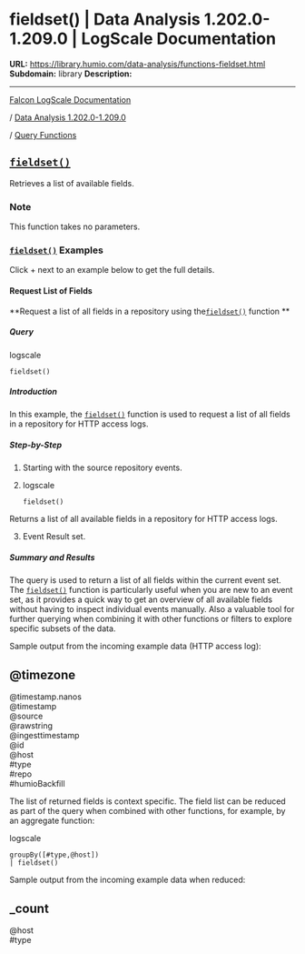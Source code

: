 # fieldset() | Data Analysis 1.202.0-1.209.0 | LogScale Documentation

**URL:** https://library.humio.com/data-analysis/functions-fieldset.html
**Subdomain:** library
**Description:** 

---

[Falcon LogScale Documentation](https://library.humio.com)

/ [Data Analysis 1.202.0-1.209.0](data-analysis-docs.html)

/ [Query Functions](functions.html)

## [`fieldset()`](functions-fieldset.html "fieldset\(\)")

Retrieves a list of available fields. 

### Note

This function takes no parameters. 

### [`fieldset()`](functions-fieldset.html "fieldset\(\)") Examples

Click + next to an example below to get the full details.

#### Request List of Fields

**Request a list of all fields in a repository using the[`fieldset()`](functions-fieldset.html "fieldset\(\)") function **

##### Query

logscale
    
    
    fieldset()

##### Introduction

In this example, the [`fieldset()`](functions-fieldset.html "fieldset\(\)") function is used to request a list of all fields in a repository for HTTP access logs. 

##### Step-by-Step

  1. Starting with the source repository events.

  2. logscale
         
         fieldset()

Returns a list of all available fields in a repository for HTTP access logs. 

  3. Event Result set.




##### Summary and Results

The query is used to return a list of all fields within the current event set. The [`fieldset()`](functions-fieldset.html "fieldset\(\)") function is particularly useful when you are new to an event set, as it provides a quick way to get an overview of all available fields without having to inspect individual events manually. Also a valuable tool for further querying when combining it with other functions or filters to explore specific subsets of the data. 

Sample output from the incoming example data (HTTP access log): 

@timezone  
---  
@timestamp.nanos  
@timestamp  
@source  
@rawstring  
@ingesttimestamp  
@id  
@host  
#type  
#repo  
#humioBackfill  
  
The list of returned fields is context specific. The field list can be reduced as part of the query when combined with other functions, for example, by an aggregate function: 

logscale
    
    
    groupBy([#type,@host])
    | fieldset()

Sample output from the incoming example data when reduced: 

_count  
---  
@host  
#type
